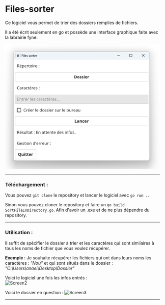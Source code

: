 # Files-sorter

Ce logiciel vous permet de trier des dossiers remplies de fichiers.

Il a été écrit seulement en go et possède une interface graphique faite
avec la labrairie fyne.

![Screen1](./images/screen1.png)
***

### Téléchargement :
Vous pouvez ````git clone```` le repository et lancer le logiciel avec 
```go run .```.

Sinon vous pouvez cloner le repository et faire un 
```go build SortFileInDirectory.go```. Afin d'avoir un .exe et de ne plus 
dépendre du repository.
***

### Utilisation :
Il suffit de spécifier le dossier à trier et les caractéres qui
sont similaires à tous les noms de fichier que vous voulez récupérer.

**Exemple :**
Je souhaite récupérer les fichiers qui ont dans leurs noms les 
caractères : *"Nou"* et qui sont situés dans le dossier : 
*"C:\Users\anael\Desktop\Dossier"*

Voici le logiciel une fois les infos entrés :\
![Screen2](./images/screen2.png)

Voici le dossier en question :
![Screen3](./images/screen3.png)
***


